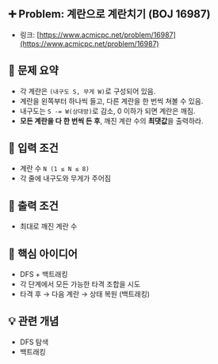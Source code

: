 ## ➕ Problem: 계란으로 계란치기 (BOJ 16987)

- 링크: [https://www.acmicpc.net/problem/16987](https://www.acmicpc.net/problem/16987)

## 📌 문제 요약

- 각 계란은 `(내구도 S, 무게 W)`로 구성되어 있음.
- 계란을 왼쪽부터 하나씩 들고, 다른 계란을 한 번씩 쳐볼 수 있음.
- 내구도는 `S -= W(상대방)`로 감소, 0 이하가 되면 계란은 깨짐.
- **모든 계란을 다 한 번씩 든 후**, 깨진 계란 수의 **최댓값**을 출력하라.

## 🔢 입력 조건

- 계란 수 `N (1 ≤ N ≤ 8)`
- 각 줄에 내구도와 무게가 주어짐

## 🎯 출력 조건

- 최대로 깨진 계란 수

## 🧠 핵심 아이디어

- DFS + 백트래킹
- 각 단계에서 모든 가능한 타격 조합을 시도
- 타격 후 → 다음 계란 → 상태 복원 (백트래킹)

## 💡 관련 개념

- DFS 탐색
- 백트래킹
